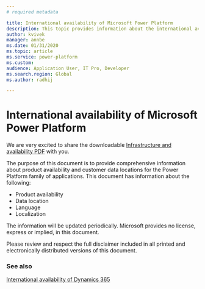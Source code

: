 ```yaml
---
# required metadata

title: International availability of Microsoft Power Platform
description: This topic provides information about the international availability of Microsoft Power Platform.
author: kvivek 
manager: annbe
ms.date: 01/31/2020
ms.topic: article
ms.service: power-platform
ms.custom:
audience: Application User, IT Pro, Developer
ms.search.region: Global
ms.author: radhij

---
```


# International availability of Microsoft Power Platform

We are very excited to share the downloadable [Infrastructure and availability PDF](https://aka.ms/dynamics_365_international_availability_deck) with you.

The purpose of this document is to provide comprehensive information about product availability and customer data locations for the Power Platform family of applications. This document has information about the following:
- Product availability
- Data location
- Language
- Localization

The information will be updated periodically. Microsoft provides no license, express or implied, in this document.

Please review and respect the full disclaimer included in all printed and electronically distributed versions of this document.

### See also
[International availability of Dynamics 365](https://docs.microsoft.com/dynamics365/get-started/availability)
